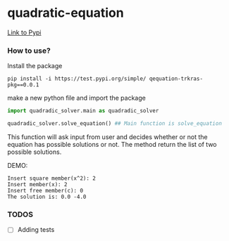 # quadratic-equation

[Link to Pypi](https://test.pypi.org/project/qequation-trkras-pkg/0.0.1/)

### How to use?

Install the package
```
pip install -i https://test.pypi.org/simple/ qequation-trkras-pkg==0.0.1
```

make a new python file and import the package
```python
import quadradic_solver.main as quadradic_solver

quadradic_solver.solve_equation() ## Main function is solve_equation
```
This function will ask input from user and decides whether or not the equation has
possible solutions or not. The method return the list of two possible solutions.

DEMO:
```
Insert square member(x^2): 2
Insert member(x): 2
Insert free member(c): 0
The solution is: 0.0 -4.0
```

### TODOS

- [ ] Adding tests